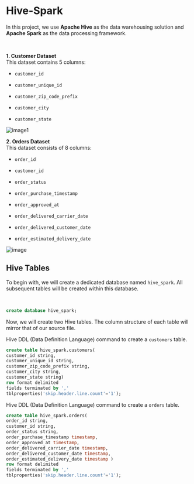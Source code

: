 # Hive-Spark
<p>In this project, we use <strong data-start="119" data-end="134">Apache Hive</strong> as the data warehousing solution and <strong data-start="172" data-end="188">Apache Spark</strong> as the data processing framework.</p>
<p><strong>&nbsp;</strong></p>
<p class="" data-start="131" data-end="189"><strong data-start="131" data-end="154">1. Customer Dataset</strong><br data-start="154" data-end="157" />This dataset contains 5 columns:</p>
<ul data-start="191" data-end="303">
<li class="" data-start="191" data-end="208">
<p class="" data-start="193" data-end="208"><code data-start="193" data-end="206">customer_id</code></p>
</li>
<li class="" data-start="209" data-end="233">
<p class="" data-start="211" data-end="233"><code data-start="211" data-end="231">customer_unique_id</code></p>
</li>
<li class="" data-start="234" data-end="264">
<p class="" data-start="236" data-end="264"><code data-start="236" data-end="262">customer_zip_code_prefix</code></p>
</li>
<li class="" data-start="265" data-end="284">
<p class="" data-start="267" data-end="284"><code data-start="267" data-end="282">customer_city</code></p>
</li>
<li class="" data-start="285" data-end="303">
<p class="" data-start="287" data-end="303"><code data-start="287" data-end="303">customer_state</code></p>
</li>
</ul>

![image1](https://github.com/user-attachments/assets/a8784c06-4cb1-4249-956b-143d24c12e24)


<p class="" data-start="305" data-end="364"><strong data-start="305" data-end="326">2. Orders Dataset</strong><br data-start="326" data-end="329" />This dataset consists of 8 columns:</p>
<ul data-start="366" data-end="577">
<li class="" data-start="366" data-end="380">
<p class="" data-start="368" data-end="380"><code data-start="368" data-end="378">order_id</code></p>
</li>
<li class="" data-start="381" data-end="398">
<p class="" data-start="383" data-end="398"><code data-start="383" data-end="396">customer_id</code></p>
</li>
<li class="" data-start="399" data-end="417">
<p class="" data-start="401" data-end="417"><code data-start="401" data-end="415">order_status</code></p>
</li>
<li class="" data-start="418" data-end="448">
<p class="" data-start="420" data-end="448"><code data-start="420" data-end="446">order_purchase_timestamp</code></p>
</li>
<li class="" data-start="449" data-end="472">
<p class="" data-start="451" data-end="472"><code data-start="451" data-end="470">order_approved_at</code></p>
</li>
<li class="" data-start="473" data-end="507">
<p class="" data-start="475" data-end="507"><code data-start="475" data-end="505">order_delivered_carrier_date</code></p>
</li>
<li class="" data-start="508" data-end="543">
<p class="" data-start="510" data-end="543"><code data-start="510" data-end="541">order_delivered_customer_date</code></p>
</li>
<li class="" data-start="544" data-end="577">
<p class="" data-start="546" data-end="577"><code data-start="546" data-end="577">order_estimated_delivery_date</code></p>
</li>
</ul>

![image](https://github.com/user-attachments/assets/776602b6-e372-49bf-8c2d-fd8a32555d4c)


## Hive Tables
<p>To begin with, we will create a dedicated database named <code data-start="320" data-end="332">hive_spark</code>. All subsequent tables will be created within this database.</p>
<p>&nbsp;</p>

```sql
create database hive_spark;
 ```

<p>Now, we will create two Hive tables. The column structure of each table will mirror that of our source file.</p>

<p>Hive DDL (Data Definition Language) command to create a <code data-start="82" data-end="92">customers</code> table.</p>

```sql
create table hive_spark.customers(
customer_id string,
customer_unique_id string,
customer_zip_code_prefix string,
customer_city string,
customer_state string)
row format delimited
fields terminated by ','
tblproperties('skip.header.line.count'='1');
```

<p>Hive DDL (Data Definition Language) command to create a <code data-start="82" data-end="92">orders</code> table.</p>

```sql
create table hive_spark.orders(
order_id string,
customer_id string,
order_status string,
order_purchase_timestamp timestamp,
order_approved_at timestamp,
order_delivered_carrier_date timestamp,
order_delivered_customer_date timestamp,
order_estimated_delivery_date timestamp )
row format delimited
fields terminated by ','
tblproperties('skip.header.line.count'='1');
```
